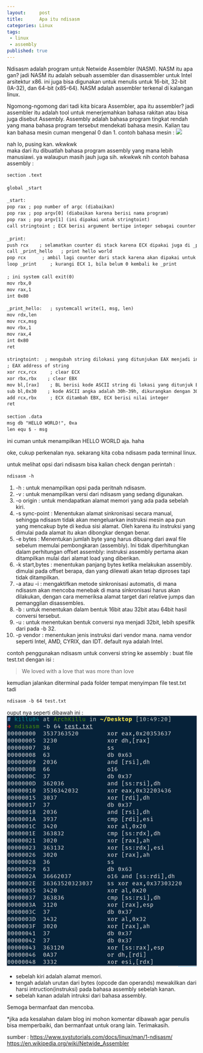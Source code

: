 ```yaml
---
layout:     post
title:      Apa itu ndisasm
categories: Linux
tags:
 - linux
 - assembly
published: true
---
```

Ndisasm adalah program untuk Netwide Assembler (NASM). NASM itu apa gan? jadi NASM itu adalah sebuah assembler dan disassembler untuk Intel arsitektur x86. ini juga bisa digunakan untuk menulis untuk 16-bit, 32-bit (IA-32), dan 64-bit (x85-64). NASM adalah assembler terkenal di kalangan linux.  

Ngomong-ngomong dari tadi kita bicara Assembler, apa itu assembler? jadi assembler itu adalah tool untuk menerjemahkan bahasa rakitan atau bisa juga disebut Assembly. Assembly adalah bahasa program tingkat rendah yang mana bahasa program tersebut mendekati bahasa mesin. Kalian tau kan bahasa mesin cuman mengenal 0 dan 1. contoh bahasa mesin :
![](https://www.dictio.id/uploads/db3342/original/3X/5/7/578465169337151d40334eacf60c39853ddf3b2b.jpg)

nah lo, pusing kan. wkwkwk  
maka dari itu dibuatlah bahasa program assembly yang mana lebih manusiawi. ya walaupun masih jauh juga sih. wkwkwk nih contoh bahasa assembly :
```html
section .text

global _start

_start:
pop rax ; pop number of argc (diabaikan)
pop rax ; pop argv[0] (diabaikan karena berisi nama program)
pop rax ; pop argv[1] (ini dipakai untuk stringtoint)
call stringtoint ; ECX berisi argument bertipe integer sebagai counter

_print:
push rcx    ; selamatkan counter di stack karena ECX dipakai juga di _print_hello
call _print_hello   ; print hello world
pop rcx      ; ambil lagi counter dari stack karena akan dipakai untuk looping 
loop _print     ; kurangi ECX 1, bila belum 0 kembali ke _print

; ini system call exit(0)
mov rbx,0
mov rax,1
int 0x80

_print_hello:   ; systemcall write(1, msg, len)
mov rdx,len
mov rcx,msg
mov rbx,1
mov rax,4
int 0x80
ret

stringtoint:  ; mengubah string dilokasi yang ditunjukan EAX menjadi integer di ECX
; EAX address of string
xor rcx,rcx     ; clear ECX
xor rbx,rbx    ; clear EBX
mov bl,[rax]    ; BL berisi kode ASCII string di lokasi yang ditunjuk EAX
sub bl,0x30    ; kode ASCII angka adalah 30h-39h, dikurangkan dengan 30h yang artinya berisi 0-9
add rcx,rbx     ; ECX ditambah EBX, ECX berisi nilai integer
ret

section .data
msg db "HELLO WORLD!", 0xa
len equ $ - msg

```

ini cuman untuk menampilkan HELLO WORLD aja. haha  

oke, cukup perkenalan nya. sekarang kita coba ndisasm pada terminal linux.

untuk melihat opsi dari ndisasm bisa kalian check dengan perintah :
```html
ndisasm -h
```

1. -h : untuk menampilkan opsi pada peritnah ndisasm.
2. -v : untuk menampilkan versi dari ndisasm yang sedang digunakan.
3. -o origin : untuk mendapatkan alamat memori yang ada pada sebelah kiri.
4. -s sync-point : Menentukan alamat sinkronisasi secara manual, sehingga ndisasm tidak akan mengeluarkan instruksi mesin apa pun yang mencakup byte di kedua sisi alamat. Oleh karena itu instruksi yang dimulai pada alamat itu akan dibongkar dengan benar.
5. -e bytes : Menentukan jumlah byte yang harus dibuang dari awal file sebelum memulai pembongkaran (assembly). Ini tidak diperhitungkan dalam perhitungan offset assembly: instruksi assembly pertama akan ditampilkan mulai dari alamat load yang diberikan.
6. -k start,bytes : menentukan panjang bytes ketika melakukan assembly. dimulai pada offset berapa, dan yang dilewati akan tetap diproses tapi tidak ditampilkan. 
7. -a atau -i : mengaktifkan metode sinkronisasi automatis, di mana ndisasm akan mencoba menebak di mana sinkronisasi harus akan dilakukan, dengan cara memeriksa alamat target dari relative jumps dan pemanggilan disassembles. 
8. -b : untuk menentukan dalam bentuk 16bit atau 32bit atau 64bit hasil conversi tersebut.
9. -u : untuk menentukan bentuk conversi nya menjadi 32bit, lebih spesifik dari pada -b 32.
10. -p vendor : menentukan jenis instruksi dari vendor mana. nama vendor seperti Intel, AMD, CYRIX, dan IDT. default nya adalah Intel.

contoh penggunakan ndisasm untuk conversi string ke assembly :
buat file test.txt dengan isi :
> We loved with a love that was more than love

kemudian jalankan diterminal pada folder tempat menyimpan file test.txt tadi
```html
ndisasm -b 64 test.txt
```
ouput nya seperti dibawah ini : 
![DeepinScreenshot_select-area_20190304110926.png](https://raw.githubusercontent.com/akhmadsyarif04/blog/gh-pages/_posts/DeepinScreenshot_select-area_20190304110926.png)

- sebelah kiri adalah alamat memori.  
- tengah adalah urutan dari bytes (opcode dan operands) mewakilkan dari harsi intruction(instruksi) pada bahasa assembly sebelah kanan.  
- sebelah kanan adalah intruksi dari bahasa assembly.

Semoga bermanfaat dan mencoba. 

*jika ada kesalahan dalam blog ini mohon komentar dibawah agar penulis bisa memperbaiki, dan bermanfaat untuk orang lain. Terimakasih.

sumber : 
https://www.systutorials.com/docs/linux/man/1-ndisasm/  
https://en.wikipedia.org/wiki/Netwide_Assembler
